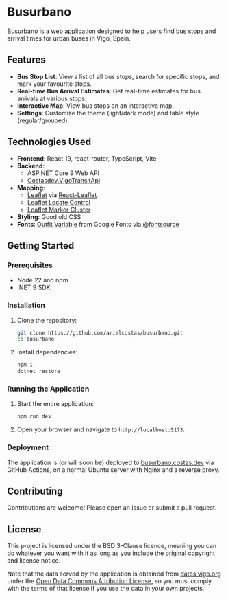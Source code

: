 # Busurbano

Busurbano is a web application designed to help users find bus stops and arrival times for urban buses in Vigo, Spain.

## Features

- **Bus Stop List**: View a list of all bus stops, search for specific stops, and mark your favourite stops.
- **Real-time Bus Arrival Estimates**: Get real-time estimates for bus arrivals at various stops.
- **Interactive Map**: View bus stops on an interactive map.
- **Settings**: Customize the theme (light/dark mode) and table style (regular/grouped).

## Technologies Used

- **Frontend**: React 19, react-router, TypeScript, Vite
- **Backend**: 
    - ASP.NET Core 9 Web API
    - [Costasdev.VigoTransitApi](https://github.com/arielcostas/VigoTransitApi)
- **Mapping**: 
    - [Leaflet](https://leafletjs.com/) via [React-Leaflet](https://react-leaflet.js.org/)
    - [Leaflet Locate Control](https://github.com/domoritz/leaflet-locatecontrol)
    - [Leaflet Marker Cluster](https://github.com/Leaflet/Leaflet.markercluster)
- **Styling**: Good old CSS
- **Fonts**: [Outfit Variable](https://fonts.google.com/specimen/Outfit) from Google Fonts via [@fontsource](https://fontsource.org/fonts/outfit)

## Getting Started

### Prerequisites

- Node 22 and npm
- .NET 9 SDK

### Installation

1. Clone the repository:
   ```sh
   git clone https://github.com/arielcostas/busurbano.git
   cd busurbano
   ```

2. Install dependencies:
   ```sh
   npm i
   dotnet restore
   ```

### Running the Application

1. Start the entire application:
    ```sh
    npm run dev
    ```

2. Open your browser and navigate to `http://localhost:5173`.

### Deployment

The application is (or will soon be) deployed to [busurbano.costas.dev](https://busurbano.costas.dev) via GitHub Actions, on a normal Ubuntu server with Nginx and a reverse proxy.

## Contributing

Contributions are welcome! Please open an issue or submit a pull request.

## License

This project is licensed under the BSD 3-Clause licence, meaning you can do whatever you want with it as long as you include the original copyright and license notice.

Note that the data served by the application is obtained from [datos.vigo.org](https://datos.vigo.org) under the [Open Data Commons Attribution License](https://opendefinition.org/licenses/odc-by/), so you must comply with the terms of that license if you use the data in your own projects.
